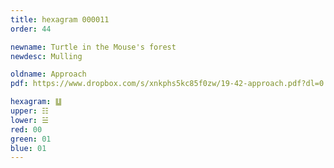 ```yaml
---
title: hexagram 000011
order: 44

newname: Turtle in the Mouse's forest
newdesc: Mulling

oldname: Approach
pdf: https://www.dropbox.com/s/xnkphs5kc85f0zw/19-42-approach.pdf?dl=0

hexagram: ䷒
upper: ☷
lower: ☱
red: 00
green: 01
blue: 01
---
```

